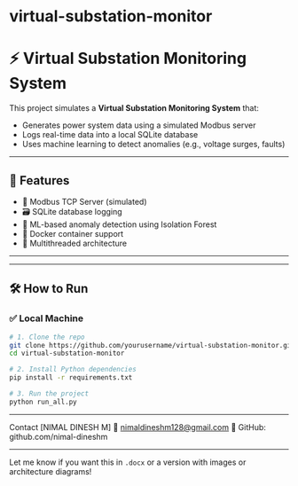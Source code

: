 # virtual-substation-monitor
# ⚡ Virtual Substation Monitoring System

This project simulates a **Virtual Substation Monitoring System** that:
- Generates power system data using a simulated Modbus server
- Logs real-time data into a local SQLite database
- Uses machine learning to detect anomalies (e.g., voltage surges, faults)

---

## 🚀 Features

- 🧪 Modbus TCP Server (simulated)
- 🗃️ SQLite database logging
- 🤖 ML-based anomaly detection using Isolation Forest
- 🐳 Docker container support
- 🧵 Multithreaded architecture

---

---

## 🛠️ How to Run

### ✅ Local Machine

```bash
# 1. Clone the repo
git clone https://github.com/yourusername/virtual-substation-monitor.git
cd virtual-substation-monitor

# 2. Install Python dependencies
pip install -r requirements.txt

# 3. Run the project
python run_all.py
```
---
Contact
[NIMAL DINESH M]
📧 nimaldineshm128@gmail.com
🔗 GitHub: github.com/nimal-dineshm
 
 
---

Let me know if you want this in `.docx` or a version with images or architecture diagrams!
 
